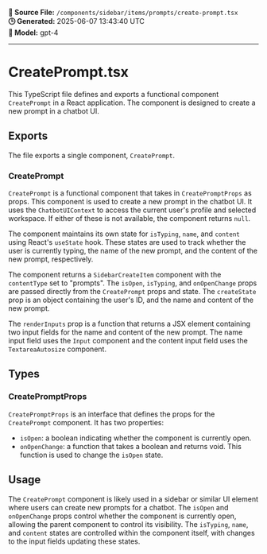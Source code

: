 **📄 Source File:** `/components/sidebar/items/prompts/create-prompt.tsx`  
**🕒 Generated:** 2025-06-07 13:43:40 UTC  
**🤖 Model:** gpt-4

---

# CreatePrompt.tsx

This TypeScript file defines and exports a functional component `CreatePrompt` in a React application. The component is designed to create a new prompt in a chatbot UI.

## Exports

The file exports a single component, `CreatePrompt`.

### CreatePrompt

`CreatePrompt` is a functional component that takes in `CreatePromptProps` as props. This component is used to create a new prompt in the chatbot UI. It uses the `ChatbotUIContext` to access the current user's profile and selected workspace. If either of these is not available, the component returns `null`.

The component maintains its own state for `isTyping`, `name`, and `content` using React's `useState` hook. These states are used to track whether the user is currently typing, the name of the new prompt, and the content of the new prompt, respectively.

The component returns a `SidebarCreateItem` component with the `contentType` set to "prompts". The `isOpen`, `isTyping`, and `onOpenChange` props are passed directly from the `CreatePrompt` props and state. The `createState` prop is an object containing the user's ID, and the name and content of the new prompt.

The `renderInputs` prop is a function that returns a JSX element containing two input fields for the name and content of the new prompt. The name input field uses the `Input` component and the content input field uses the `TextareaAutosize` component.

## Types

### CreatePromptProps

`CreatePromptProps` is an interface that defines the props for the `CreatePrompt` component. It has two properties:

- `isOpen`: a boolean indicating whether the component is currently open.
- `onOpenChange`: a function that takes a boolean and returns void. This function is used to change the `isOpen` state.

## Usage

The `CreatePrompt` component is likely used in a sidebar or similar UI element where users can create new prompts for a chatbot. The `isOpen` and `onOpenChange` props control whether the component is currently open, allowing the parent component to control its visibility. The `isTyping`, `name`, and `content` states are controlled within the component itself, with changes to the input fields updating these states.